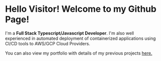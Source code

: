 # Hello Visitor! Welcome to my Github Page!

I'm a **Full Stack Typescript/Javascript Developer**. I'm also well experienced in automated deployment of containerized applications using CI/CD tools to AWS/GCP Cloud Providers.

You can also view my portfolio with details of my previous projects [here.](https://www.deejaygeroso.com)
